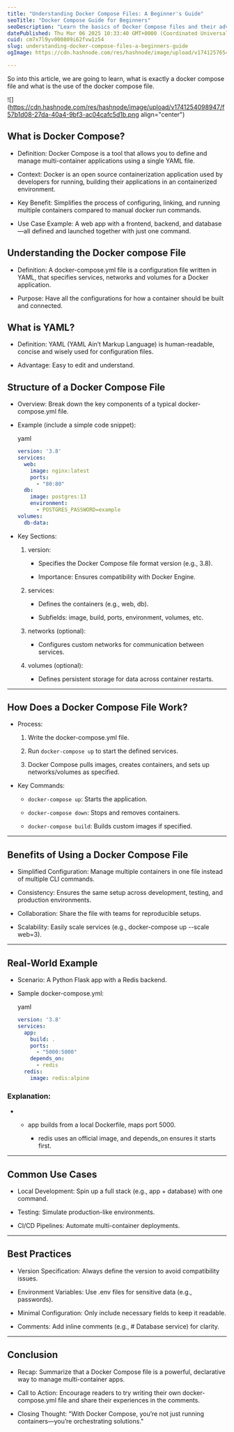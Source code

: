 ```yaml
---
title: "Understanding Docker Compose Files: A Beginner's Guide"
seoTitle: "Docker Compose Guide for Beginners"
seoDescription: "Learn the basics of Docker Compose files and their advantages in simplifying multi-container application management with this beginner's guide"
datePublished: Thu Mar 06 2025 10:33:40 GMT+0000 (Coordinated Universal Time)
cuid: cm7x7l9yv000809i62fvw1z54
slug: understanding-docker-compose-files-a-beginners-guide
ogImage: https://cdn.hashnode.com/res/hashnode/image/upload/v1741257654371/410f04bc-8d16-4072-aba5-e35630752a51.png

---
```


So into this article, we are going to learn, what is exactly a docker compose file and what is the use of the docker compose file.

![](https://cdn.hashnode.com/res/hashnode/image/upload/v1741254098947/f57b1d08-27da-40a4-9bf3-ac04cafc5d1b.png align="center")

## What is Docker Compose?

* Definition: Docker Compose is a tool that allows you to define and manage multi-container applications using a single YAML file.
    
* Context: Docker is an open source containerization application used by developers for running, building their applications in an containerized environment.
    
* Key Benefit: Simplifies the process of configuring, linking, and running multiple containers compared to manual docker run commands.
    
* Use Case Example: A web app with a frontend, backend, and database—all defined and launched together with just one command.
    

## Understanding the Docker compose File

* Definition: A docker-compose.yml file is a configuration file written in YAML, that specifies services, networks and volumes for a Docker application.
    
* Purpose: Have all the configurations for how a container should be built and connected.
    

## What is YAML?

* Definition: YAML (YAML Ain’t Markup Language) is human-readable, concise and wisely used for configuration files.
    
* Advantage: Easy to edit and understand.
    

## Structure of a Docker Compose File

* Overview: Break down the key components of a typical docker-compose.yml file.
    
* Example (include a simple code snippet):
    
    yaml
    
    ```yaml
    version: '3.8'
    services:
      web:
        image: nginx:latest
        ports:
          - "80:80"
      db:
        image: postgres:13
        environment:
          - POSTGRES_PASSWORD=example
    volumes:
      db-data:
    ```
    
* Key Sections:
    
    1. version:
        
        * Specifies the Docker Compose file format version (e.g., 3.8).
            
        * Importance: Ensures compatibility with Docker Engine.
            
    2. services:
        
        * Defines the containers (e.g., web, db).
            
        * Subfields: image, build, ports, environment, volumes, etc.
            
    3. networks (optional):
        
        * Configures custom networks for communication between services.
            
    4. volumes (optional):
        
        * Defines persistent storage for data across container restarts.
            

---

## How Does a Docker Compose File Work?

* Process:
    
    1. Write the docker-compose.yml file.
        
    2. Run `docker-compose up` to start the defined services.
        
    3. Docker Compose pulls images, creates containers, and sets up networks/volumes as specified.
        
* Key Commands:
    
    * `docker-compose up`: Starts the application.
        
    * `docker-compose down`: Stops and removes containers.
        
    * `docker-compose build`: Builds custom images if specified.
        

---

## Benefits of Using a Docker Compose File

* Simplified Configuration: Manage multiple containers in one file instead of multiple CLI commands.
    
* Consistency: Ensures the same setup across development, testing, and production environments.
    
* Collaboration: Share the file with teams for reproducible setups.
    
* Scalability: Easily scale services (e.g., docker-compose up --scale web=3).
    

---

## Real-World Example

* Scenario: A Python Flask app with a Redis backend.
    
* Sample docker-compose.yml:
    
    yaml
    
    ```yaml
    version: '3.8'
    services:
      app:
        build: .
        ports:
          - "5000:5000"
        depends_on:
          - redis
      redis:
        image: redis:alpine
    ```
    

### Explanation:

* * app builds from a local Dockerfile, maps port 5000.
        
    * redis uses an official image, and depends\_on ensures it starts first.
        

---

## Common Use Cases

* Local Development: Spin up a full stack (e.g., app + database) with one command.
    
* Testing: Simulate production-like environments.
    
* CI/CD Pipelines: Automate multi-container deployments.
    

---

## Best Practices

* Version Specification: Always define the version to avoid compatibility issues.
    
* Environment Variables: Use .env files for sensitive data (e.g., passwords).
    
* Minimal Configuration: Only include necessary fields to keep it readable.
    
* Comments: Add inline comments (e.g., # Database service) for clarity.
    

---

## Conclusion

* Recap: Summarize that a Docker Compose file is a powerful, declarative way to manage multi-container apps.
    
* Call to Action: Encourage readers to try writing their own docker-compose.yml file and share their experiences in the comments.
    
* Closing Thought: "With Docker Compose, you’re not just running containers—you’re orchestrating solutions."